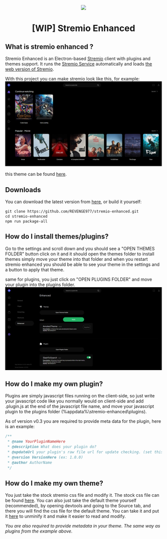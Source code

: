 <p align="center">
  <img src="https://github.com/REVENGE977/stremio-enhanced/raw/main/images/icon.ico">
</p>

<h1 align="center">[WIP] Stremio Enhanced</h1>

## What is stremio enhanced ?
Stremio Enhanced is an Electron-based [Stremio](https://www.stremio.com/) client with plugins and themes support. It runs the [Stremio Service](https://github.com/Stremio/stremio-service) automatically and loads [the web version of Stremio](https://app.strem.io/shell-v4.4/).


With this project you can make stremio look like this, for example:
![screenshot](https://github.com/REVENGE977/stremio-enhanced/raw/main/images/amoled_screenshot.png)

this theme can be found [here](https://github.com/REVENGE977/stremio-enhanced-community/blob/main/examples/amoled.theme.css).
## Downloads
You can download the latest version from [here](https://github.com/REVENGE977/stremio-enhanced/releases), or build it yourself:
```
git clone https://github.com/REVENGE977/stremio-enhanced.git
cd stremio-enhanced
npm run package-all
```

## How do I install themes/plugins?
Go to the settings and scroll down and you should see a "OPEN THEMES FOLDER" button
click on it and it should open the themes folder to install themes simply move your theme into that folder
and when you restart stremio enhanced you should be able to see your theme in the settings and a button to apply that theme.

same for plugins, you just click on "OPEN PLUGINS FOLDER" and move your plugin into the plugins folder.
![settings_screenshot](https://github.com/REVENGE977/stremio-enhanced/raw/main/images/settings_screenshot.png)

## How do I make my own plugin?
Plugins are simply javascript files running on the client-side, so just write your javascript code like you normally would on client-side
and add .plugin.js at the end of the javascript file name, and move your javascript plugin to the plugins folder (%appdata%\stremio-enhanced\plugins).

As of version v0.3 you are required to provide meta data for the plugin, here is an example:
```js
/**
 * @name YourPluginNameHere
 * @description What does your plugin do?
 * @updateUrl your plugin's raw file url for update checking. (set this to none if you don't want to provide one)
 * @version VersionHere (ex: 1.0.0)
 * @author AuthorName
 */
```
## How do I make my own theme?
You just take the stock stremio css file and modify it. The stock css file can be found [here](https://github.com/REVENGE977/stremio-enhanced-community/blob/main/examples/stockstremio_unminified.theme.css). You can also just take the default theme yourself (recommended), by opening devtools and going to the Source tab, and there you will find the css file for the default theme. You can take it and put it [here](https://www.unminify2.com/) to unminify it and make it easier to read and modify.

*You are also required to provide metadata in your theme. The same way as plugins from the example above.*